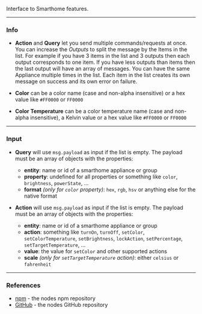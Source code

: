 Interface to Smarthome features.

---

### **Info**

- **Action** and **Query** let you send multiple commands/requests at once. You can increase the *Outputs* to split the message by the Items in the list. For example if you have 3 items in the list and 3 outputs then each output corresponds to one item. If you have less outputs than items then the last output will have an array of messages. You can have the same Appliance multiple times in the list. 
Each item in the list creates its own message on success and its own error on failure.

- **Color** can be a color name (case and non-alpha insensitive) or a hex value like `#FF0000` or `FF0000`
- **Color Temperature** can be a color temperature name (case and non-alpha insensitive), a Kelvin value or a hex value like `#FF0000` or `FF0000`

---

### **Input**

- **Query** will use `msg.payload` as input if the list is empty. The payload must be an array of objects with the properties:
  - **entity**: name or id of a smarthome appliance or group
  - **property**: undefined for all properties or something like `color`, `brightness`, `powerState`, ...
  - **format** *(only for `color` property)*: `hex`, `rgb`, `hsv` or anything else for the native format

- **Action** will use `msg.payload` as input if the list is empty. The payload must be an array of objects with the properties:
  - **entity**: name or id of a smarthome appliance or group
  - **action**: something like `turnOn`, `turnOff`, `setColor`, `setColorTemperature`, `setBrightness`, `lockAction`, `setPercentage`, `setTargetTemperature`, ...
  - **value**: the value for `setColor` and other supported actions
  - **scale** *(only for `setTargetTemperature` action)*: either `celsius` or `fahrenheit`

---

### **References**
 - [npm](https://npmjs.com/package/node-red-contrib-alexa-remote2) - the nodes npm repository
 - [GitHub](https://github.com/586837r/node-red-contrib-alexa-remote2) - the nodes GitHub repository
